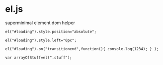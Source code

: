 # el.js
superminimal element dom helper


```
el("#loading").style.position="absolute";
```

```
el("#loading").style.left="0px";
```

```
el("#loading").on("transitionend",function(){ console.log(1234); } );
```

```
var arrayOfStuff=el(".stuff");
```

